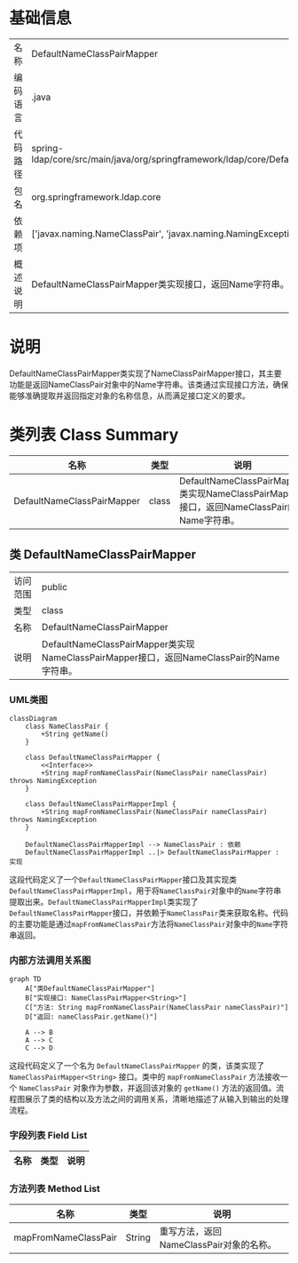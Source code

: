 # 基础信息

|      |      |
|------|------|
| 名称 | DefaultNameClassPairMapper |
| 编码语言 | .java |
| 代码路径 | spring-ldap/core/src/main/java/org/springframework/ldap/core/DefaultNameClassPairMapper.java |
| 包名 | org.springframework.ldap.core |
| 依赖项 | ['javax.naming.NameClassPair', 'javax.naming.NamingException'] |
| 概述说明 | DefaultNameClassPairMapper类实现接口，返回Name字符串。 |

# 说明

DefaultNameClassPairMapper类实现了NameClassPairMapper接口，其主要功能是返回NameClassPair对象中的Name字符串。该类通过实现接口方法，确保能够准确提取并返回指定对象的名称信息，从而满足接口定义的要求。

# 类列表 Class Summary

| 名称   | 类型  | 说明 |
|-------|------|-------------|
| DefaultNameClassPairMapper | class | DefaultNameClassPairMapper类实现NameClassPairMapper接口，返回NameClassPair的Name字符串。 |



## 类 DefaultNameClassPairMapper

|      |      |
|------|------|
| 访问范围 | public |
| 类型 | class |
| 名称 | DefaultNameClassPairMapper |
| 说明 | DefaultNameClassPairMapper类实现NameClassPairMapper接口，返回NameClassPair的Name字符串。 |


### UML类图

```mermaid
classDiagram
    class NameClassPair {
        +String getName()
    }

    class DefaultNameClassPairMapper {
        <<Interface>>
        +String mapFromNameClassPair(NameClassPair nameClassPair) throws NamingException
    }

    class DefaultNameClassPairMapperImpl {
        +String mapFromNameClassPair(NameClassPair nameClassPair) throws NamingException
    }

    DefaultNameClassPairMapperImpl --> NameClassPair : 依赖
    DefaultNameClassPairMapperImpl ..|> DefaultNameClassPairMapper : 实现
```

这段代码定义了一个`DefaultNameClassPairMapper`接口及其实现类`DefaultNameClassPairMapperImpl`，用于将`NameClassPair`对象中的`Name`字符串提取出来。`DefaultNameClassPairMapperImpl`类实现了`DefaultNameClassPairMapper`接口，并依赖于`NameClassPair`类来获取名称。代码的主要功能是通过`mapFromNameClassPair`方法将`NameClassPair`对象中的`Name`字符串返回。


### 内部方法调用关系图

```mermaid
graph TD
    A["类DefaultNameClassPairMapper"]
    B["实现接口: NameClassPairMapper<String>"]
    C["方法: String mapFromNameClassPair(NameClassPair nameClassPair)"]
    D["返回: nameClassPair.getName()"]

    A --> B
    A --> C
    C --> D
```

这段代码定义了一个名为 `DefaultNameClassPairMapper` 的类，该类实现了 `NameClassPairMapper<String>` 接口。类中的 `mapFromNameClassPair` 方法接收一个 `NameClassPair` 对象作为参数，并返回该对象的 `getName()` 方法的返回值。流程图展示了类的结构以及方法之间的调用关系，清晰地描述了从输入到输出的处理流程。

### 字段列表 Field List

| 名称  | 类型  | 说明 |
|-------|-------|------|

### 方法列表 Method List

| 名称  | 类型  | 说明 |
|-------|-------|------|
| mapFromNameClassPair | String | 重写方法，返回NameClassPair对象的名称。 |




